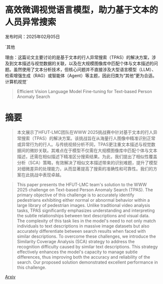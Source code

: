 # 高效微调视觉语言模型，助力基于文本的人员异常搜索

发布时间：2025年02月05日

`其他

理由：这篇论文主要讨论的是基于文本的行人异常搜索（TPAS）的解决方案，涉及到文本描述与视觉数据的关联，以及在大规模图像库中匹配个体与文本描述的问题。虽然使用了文本分析技术，但核心问题并不直接涉及大型语言模型（LLM）、检索增强生成（RAG）或智能体（Agent）等主题，因此归类为“其他”更为合适。` `计算机视觉`

> Efficient Vision Language Model Fine-tuning for Text-based Person Anomaly Search

# 摘要

> 本文展示了HFUT-LMC团队在WWW 2025挑战赛中针对基于文本的行人异常搜索（TPAS）的解决方案。该挑战旨在从海量行人图像中精准识别正常或异常行为的行人。与传统视频分析不同，TPAS更注重文本描述与视觉数据间的微妙关联。其难点在于模型不仅需在大规模图像库中匹配个体与文本描述，还需在相似描述下精准区分搜索结果。为此，我们提出了相似性覆盖分析（SCA）策略，有效解决了相似文本描述带来的识别难题，提升了模型对细微差异的处理能力，从而显著提高了搜索的准确性和可靠性。我们的方案在此挑战中表现卓越。

> This paper presents the HFUT-LMC team's solution to the WWW 2025 challenge on Text-based Person Anomaly Search (TPAS). The primary objective of this challenge is to accurately identify pedestrians exhibiting either normal or abnormal behavior within a large library of pedestrian images. Unlike traditional video analysis tasks, TPAS significantly emphasizes understanding and interpreting the subtle relationships between text descriptions and visual data. The complexity of this task lies in the model's need to not only match individuals to text descriptions in massive image datasets but also accurately differentiate between search results when faced with similar descriptions. To overcome these challenges, we introduce the Similarity Coverage Analysis (SCA) strategy to address the recognition difficulty caused by similar text descriptions. This strategy effectively enhances the model's capacity to manage subtle differences, thus improving both the accuracy and reliability of the search. Our proposed solution demonstrated excellent performance in this challenge.

[Arxiv](https://arxiv.org/abs/2502.03230)